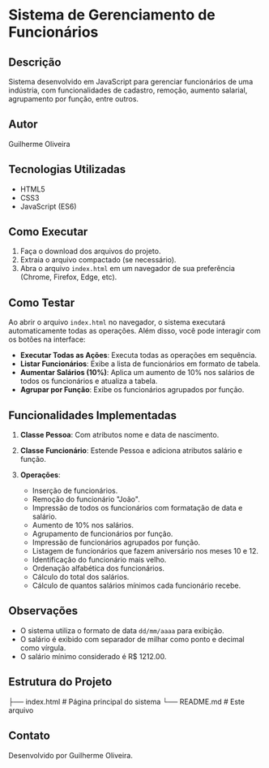 # Sistema de Gerenciamento de Funcionários

## Descrição
Sistema desenvolvido em JavaScript para gerenciar funcionários de uma indústria, com funcionalidades de cadastro, remoção, aumento salarial, agrupamento por função, entre outros.

## Autor
Guilherme Oliveira

## Tecnologias Utilizadas
- HTML5
- CSS3
- JavaScript (ES6)

## Como Executar

1. Faça o download dos arquivos do projeto.
2. Extraia o arquivo compactado (se necessário).
3. Abra o arquivo `index.html` em um navegador de sua preferência (Chrome, Firefox, Edge, etc).

## Como Testar

Ao abrir o arquivo `index.html` no navegador, o sistema executará automaticamente todas as operações. Além disso, você pode interagir com os botões na interface:

- **Executar Todas as Ações**: Executa todas as operações em sequência.
- **Listar Funcionários**: Exibe a lista de funcionários em formato de tabela.
- **Aumentar Salários (10%)**: Aplica um aumento de 10% nos salários de todos os funcionários e atualiza a tabela.
- **Agrupar por Função**: Exibe os funcionários agrupados por função.

## Funcionalidades Implementadas

1. **Classe Pessoa**: Com atributos nome e data de nascimento.

2. **Classe Funcionário**: Estende Pessoa e adiciona atributos salário e função.

3. **Operações**:

   - Inserção de funcionários.
   - Remoção do funcionário "João".
   - Impressão de todos os funcionários com formatação de data e salário.
   - Aumento de 10% nos salários.
   - Agrupamento de funcionários por função.
   - Impressão de funcionários agrupados por função.
   - Listagem de funcionários que fazem aniversário nos meses 10 e 12.
   - Identificação do funcionário mais velho.
   - Ordenação alfabética dos funcionários.
   - Cálculo do total dos salários.
   - Cálculo de quantos salários mínimos cada funcionário recebe.

## Observações

- O sistema utiliza o formato de data `dd/mm/aaaa` para exibição.
- O salário é exibido com separador de milhar como ponto e decimal como vírgula.
- O salário mínimo considerado é R$ 1212.00.

## Estrutura do Projeto

├── index.html # Página principal do sistema
└── README.md # Este arquivo

## Contato
Desenvolvido por Guilherme Oliveira.
